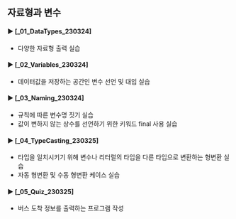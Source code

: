 ####
## 자료형과 변수
####
#### ► [_01_DataTypes_230324]
- 다양한 자료형 출력 실습
####
#### ► [_02_Variables_230324]
- 데이터값을 저장하는 공간인 변수 선언 및 대입 실습
####
#### ► [_03_Naming_230324]
- 규칙에 따른 변수명 짓기 실습
- 값이 변하지 않는 상수를 선언하기 위한 키워드 final 사용 실습
####
#### ► [_04_TypeCasting_230325]
- 타입을 일치시키기 위해 변수나 리터럴의 타입을 다른 타입으로 변환하는 형변환 실습
- 자동 형변환 및 수동 형변환 케이스 실습
####
#### ► [_05_Quiz_230325]
- 버스 도착 정보를 출력하는 프로그램 작성
####
